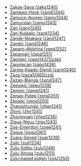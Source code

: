 - [Zakse-Saya [zaks1240]](tree/afro1255/chad1250/west2785/west2790/west2800/sout3162/sout3170/zaks1240/md.ini)
- [Zambezi Hook [zamb1244]](tree/atla1278/volt1241/benu1247/bant1294/sout3152/narr1281/east2731/bota1239/west2834/zamb1244/md.ini)
- [Zamuco-Ayoreo [zamu1244]](tree/zamu1243/zamu1244/md.ini)
- [Zamucoan [zamu1243]](tree/zamu1243/md.ini)
- [Zan [zann1245]](tree/kart1248/geor1252/zann1245/md.ini)
- [Zan-Kulaalic [zank1234]](tree/atla1278/volt1241/nort3149/buak1234/adam1257/goul1243/goul1244/zank1234/md.ini)
- [Zande-Nzakara [zand1247]](tree/atla1278/volt1241/nort3149/came1255/uban1244/zand1246/zand1247/md.ini)
- [Zandic [zand1246]](tree/atla1278/volt1241/nort3149/came1255/uban1244/zand1246/md.ini)
- [Zaparo-Abishira [zapa1252]](tree/zapa1251/zapa1252/md.ini)
- [Zaparoan [zapa1251]](tree/zapa1251/md.ini)
- [Zapotec [zapo1437][zap]](tree/otom1299/east2557/popo1292/zapo1436/zapo1437/md.ini)
- [Zapotecan [zapo1436]](tree/otom1299/east2557/popo1292/zapo1436/md.ini)
- [Zarma-Kaado-Dendi [zarm1240]](tree/song1307/east2431/zarm1240/md.ini)
- [Zaza [zaza1246][zza]](tree/indo1319/clas1257/indo1320/iran1269/cent2317/cent2318/nort3177/tati1243/zaza1246/md.ini)
- [Zazao-Blanga [zaza1247]](tree/aust1307/mala1545/cent2237/east2712/ocea1241/west2818/meso1253/newi1242/stge1234/nort3225/sant1458/cent2063/zaza1247/md.ini)
- [Zeeuwic [zeeu1239]](tree/indo1319/clas1257/germ1287/nort3152/west2793/macr1270/midd1347/mode1257/sout3292/zeeu1239/md.ini)
- [Zemeic [zeme1241]](tree/sino1245/kuki1245/zeme1241/md.ini)
- [Zenag-Patep [zena1251]](tree/aust1307/mala1545/cent2237/east2712/ocea1241/west2818/nort3206/huon1245/sout2878/buan1245/mume1239/zena1251/md.ini)
- [Zenatic [zena1250]](tree/afro1255/berb1260/grea1296/zena1250/md.ini)
- [Zhangzhungic [zhan1241]](tree/sino1245/bodi1256/tibe1275/east2777/pith1234/darm1241/darm1242/zhan1241/md.ini)
- [Zhiric [zhir1241]](tree/atla1278/volt1241/benu1247/benu1248/west2801/nort3184/hyam1246/zhir1241/md.ini)
- [Zhongyuan [zhon1236]](tree/sino1245/sini1245/clas1255/midd1354/nort3155/mand1471/zhon1236/md.ini)
- [Zigua-Nguu [zigu1243]](tree/atla1278/volt1241/benu1247/bant1294/sout3152/narr1281/east2731/nort3203/nort3209/ruvu1235/west2846/seut1234/zigu1243/md.ini)
- [Zoe-Emerillon [zoee1241]](tree/tupi1275/mawe1252/awet1245/tupi1276/tupi1281/waya1271/zoee1241/md.ini)
- [Zoque [zoqu1261]](tree/mixe1284/zoqu1261/md.ini)
- [Zuara-Sened [zuar1239]](tree/afro1255/berb1260/grea1296/zena1250/zuar1239/md.ini)
- [Zulic [zuli1234]](tree/afro1255/chad1250/west2785/west2790/west2800/sout3162/nort3190/nyam1284/polc1245/zuli1234/md.ini)
- [Zulu-Sotho [zulu1249]](tree/spee1234/zulu1249/md.ini)
- [Zulu-Xhosa [zulu1251]](tree/atla1278/volt1241/benu1247/bant1294/sout3152/narr1281/east2731/sout3180/ngun1275/ngun1276/ngun1267/zulu1251/md.ini)
- [Zulu-based pidgin [zulu1250]](tree/pidg1258/zulu1250/md.ini)
